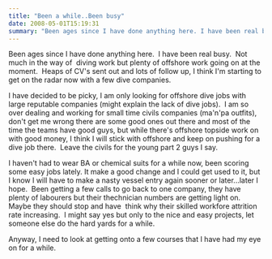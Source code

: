 ```yaml
---
title: "Been a while..Been busy"
date: 2008-05-01T15:19:31
summary: "Been ages since I have done anything here. I have been real busy. Not much in the way of diving work but plenty of offshore work going on at the..."
---
```


Been ages since I have done anything here.  I have been real busy.  Not much in the way of  diving work but plenty of offshore work going on at the moment.  Heaps of CV's sent out and lots of follow up, I think I'm starting to get on the radar now with a few dive companies. 
 
 I have decided to be picky, I am only looking for offshore dive jobs with large reputable companies (might explain the lack of dive jobs).  I am so over dealing and working for small time civils companies (ma'n'pa outfits), don't get me wrong there are some good ones out there and most of the time the teams have good guys, but while there's offshore topside work on with good money, I think I will stick with offshore and keep on pushing for a dive job there.  Leave the civils for the young part 2 guys I say. 
 
 I haven't had to wear BA or chemical suits for a while now, been scoring some easy jobs lately. It make a good change and I could get used to it, but I know I will have to make a nasty vessel entry again sooner or later...later I hope.  Been getting a few calls to go back to one company, they have plenty of labourers but their thechnician numbers are getting light on.  Maybe they should stop and have  think why their skilled workfore attrition rate increasing.  I might say yes but only to the nice and easy projects, let someone else do the hard yards for a while. 
 
 Anyway, I need to look at getting onto a few courses that I have had my eye on for a while.